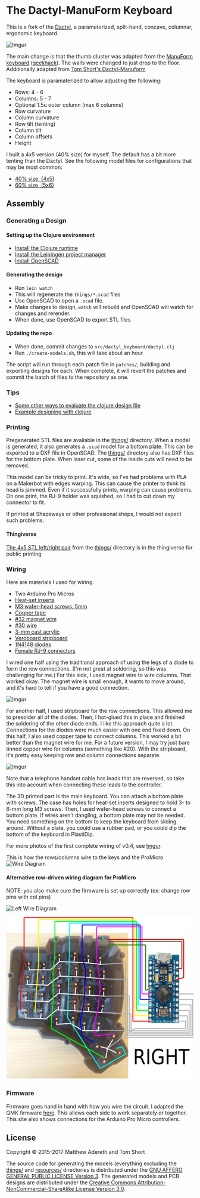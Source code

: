 # The Dactyl-ManuForm Keyboard

This is a fork of the [Dactyl](https://github.com/adereth/dactyl-keyboard), a parameterized, split-hand, concave, columnar, ergonomic keyboard.

![Imgur](http://i.imgur.com/LdjEhrR.jpg)

The main change is that the thumb cluster was adapted from the [ManuForm keyboard](https://github.com/jeffgran/ManuForm) ([geekhack](https://geekhack.org/index.php?topic=46015.0)). The walls were changed to just drop to the floor. Additionally adapted from [Tom Short's Dactyl-Manuform](https://github.com/tshort/dactyl-keyboard)

The keyboard is paramaterized to allow adjusting the following:

* Rows: 4 - 6
* Columns: 5 - 7
* Optional 1.5u outer column (max 6 columns)
* Row curvature
* Column curvature
* Row tilt (tenting)
* Column tilt
* Column offsets
* Height

I built a 4x5 version (40% size) for myself. The default has a bit more tenting than the Dactyl. See the following model files for configurations that may be most common:

* [40% size, (4x5)](https://github.com/tshort/dactyl-keyboard/blob/master/things/right-4x5.stl)
* [60% size, (5x6)](https://github.com/tshort/dactyl-keyboard/blob/master/things/right-5x6.stl)

## Assembly

### Generating a Design

#### Setting up the Clojure environment

* [Install the Clojure runtime](https://clojure.org)
* [Install the Leiningen project manager](http://leiningen.org/)
* [Install OpenSCAD](http://www.openscad.org/)

#### Generating the design

* Run `lein watch`
* This will regenerate the `things/*.scad` files
* Use OpenSCAD to open a `.scad` file.
* Make changes to design, `watch` will rebuild and OpenSCAD will watch for changes and rerender.
* When done, use OpenSCAD to export STL files

#### Updating the repo

* When done, commit changes to `src/dactyl_keyboard/dactyl.clj`
* Run `./create-models.sh`, this will take about an hour

The script will run through each patch file in `patches/`, building and exporting designs for each. When complete, it will revert the patches and commit the batch of files to the repository as one.

### Tips

* [Some other ways to evaluate the clojure design file](http://stackoverflow.com/a/28213489)
* [Example designing with clojure](http://adereth.github.io/blog/2014/04/09/3d-printing-with-clojure/)

### Printing

Pregenerated STL files are available in the [things/](things/) directory. When a model is generated, it also generates a `.scad` model for a bottom plate. This can be exported to a DXF file in OpenSCAD. The [things/](things/) directory also has DXF files for the bottom plate. When laser cut, some of the inside cuts will need to be removed.

This model can be tricky to print. It's wide, so I've had problems with PLA on a Makerbot with edges warping. This can cause the printer to think its head is jammed. Even if it successfully prints, warping can cause problems. On one print, the RJ-9 holder was squished, so I had to cut down my connector to fit.

If printed at Shapeways or other professional shops, I would not expect such problems.

#### Thingiverse

[The 4x5 STL left/right pair](https://www.thingiverse.com/thing:2349390) from the [things/](things/) directory is in the thingiverse for public printing

### Wiring

Here are materials I used for wiring.

* Two Arduino Pro Micros
* [Heat-set inserts](https://www.mcmaster.com/#94180a331/=16yfrx1)
* [M3 wafer-head screws, 5mm](http://www.metricscrews.us/index.php?main_page=product_info&cPath=155_185&products_id=455)
* [Copper tape](https://www.amazon.com/gp/product/B009KB86BU)
* [#32 magnet wire](https://www.amazon.com/gp/product/B00LV909HI)
* [#30 wire](https://www.amazon.com/gp/product/B00GWFECWO)
* [3-mm cast acrylic](http://www.mcmaster.com/#acrylic/=144mfom)
* [Veroboard stripboard](https://www.amazon.com/gp/product/B008CPVMMU)
* [1N4148 diodes](https://www.amazon.com/gp/product/B00LQPY0Y0)
* [Female RJ-9 connectors](https://www.amazon.com/gp/product/B01HU7BVDU/)

I wired one half using the traditional approach of using the legs of a diode to form the row connections. (I'm not great at soldering, so this was challenging for me.) For this side, I used magnet wire to wire columns. That worked okay. The magnet wire is small enough, it wants to move around, and it's hard to tell if you have a good connection.

![Imgur](http://i.imgur.com/7kPvSgg.jpg)

For another half, I used stripboard for the row connections. This allowed me to presolder all of the diodes. Then, I hot-glued this in place and finished the soldering of the other diode ends. I like this approach quite a lot. Connections for the diodes were much easier with one end fixed down. On this half, I also used copper tape to connect columns. This worked a bit better than the magnet wire for me. For a future version, I may try just bare tinned copper wire for columns (something like #20). With the stripboard, it's pretty easy keeping row and column connections separate.

![Imgur](http://i.imgur.com/JOm5ElP.jpg)

Note that a telephone handset cable has leads that are reversed, so take this into account when connecting these leads to the controller.

The 3D printed part is the main keyboard. You can attach a bottom plate with screws. The case has holes for heat-set inserts designed to hold 3- to 6-mm long M3 screws. Then, I used wafer-head screws to connect a bottom plate. If wires aren't dangling, a bottom plate may not be needed. You need something on the bottom to keep the keyboard from sliding around. Without a plate, you could use a rubber pad, or you could dip the bottom of the keyboard in PlastiDip.

For more photos of the first complete wiring of v0.4, see [Imgur](http://imgur.com/a/v9eIO).

This is how the rows/columns wire to the keys and the ProMicro
![Wire Diagram](https://docs.google.com/drawings/d/1s9aAg5bXBrhtb6Xw-sGOQQEndRNOqpBRyUyHkgpnSps/pub?w=1176&h=621)

#### Alternative row-driven wiring diagram for ProMicro

NOTE: you also make sure the firmware is set up correctly (ex: change row pins with col pins)

![Left Wire Diagram](/resources/dactyl_manuform_left_wire_diagram.png)

![Left Wire Diagram](/resources/dactyl_manuform_right_wire_diagram.png)

### Firmware

Firmware goes hand in hand with how you wire the circuit. I adapted the QMK firmware [here](https://github.com/tshort/qmk_firmware/tree/master/keyboards/dactyl-manuform). This allows each side to work separately or together. This site also shows connections for the Arduino Pro Micro controllers.

## License

Copyright © 2015-2017 Matthew Adereth and Tom Short

The source code for generating the models (everything excluding the [things/](things/) and [resources/](resources/) directories is distributed under the [GNU AFFERO GENERAL PUBLIC LICENSE Version 3](LICENSE).  The generated models and PCB designs are distributed under the [Creative Commons Attribution-NonCommercial-ShareAlike License Version 3.0](LICENSE-models).
